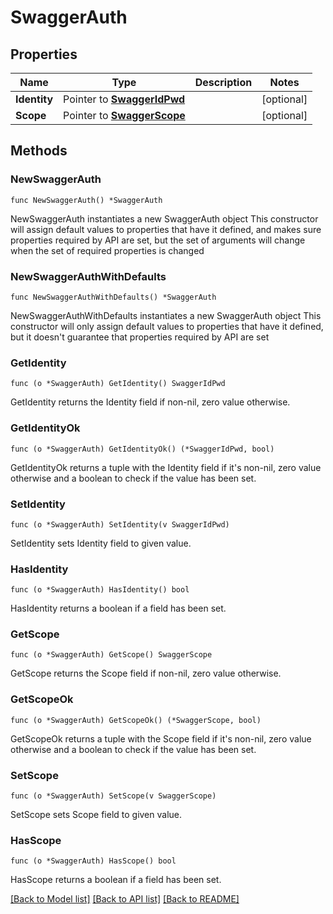 # SwaggerAuth

## Properties

Name | Type | Description | Notes
------------ | ------------- | ------------- | -------------
**Identity** | Pointer to [**SwaggerIdPwd**](SwaggerIdPwd.md) |  | [optional] 
**Scope** | Pointer to [**SwaggerScope**](SwaggerScope.md) |  | [optional] 

## Methods

### NewSwaggerAuth

`func NewSwaggerAuth() *SwaggerAuth`

NewSwaggerAuth instantiates a new SwaggerAuth object
This constructor will assign default values to properties that have it defined,
and makes sure properties required by API are set, but the set of arguments
will change when the set of required properties is changed

### NewSwaggerAuthWithDefaults

`func NewSwaggerAuthWithDefaults() *SwaggerAuth`

NewSwaggerAuthWithDefaults instantiates a new SwaggerAuth object
This constructor will only assign default values to properties that have it defined,
but it doesn't guarantee that properties required by API are set

### GetIdentity

`func (o *SwaggerAuth) GetIdentity() SwaggerIdPwd`

GetIdentity returns the Identity field if non-nil, zero value otherwise.

### GetIdentityOk

`func (o *SwaggerAuth) GetIdentityOk() (*SwaggerIdPwd, bool)`

GetIdentityOk returns a tuple with the Identity field if it's non-nil, zero value otherwise
and a boolean to check if the value has been set.

### SetIdentity

`func (o *SwaggerAuth) SetIdentity(v SwaggerIdPwd)`

SetIdentity sets Identity field to given value.

### HasIdentity

`func (o *SwaggerAuth) HasIdentity() bool`

HasIdentity returns a boolean if a field has been set.

### GetScope

`func (o *SwaggerAuth) GetScope() SwaggerScope`

GetScope returns the Scope field if non-nil, zero value otherwise.

### GetScopeOk

`func (o *SwaggerAuth) GetScopeOk() (*SwaggerScope, bool)`

GetScopeOk returns a tuple with the Scope field if it's non-nil, zero value otherwise
and a boolean to check if the value has been set.

### SetScope

`func (o *SwaggerAuth) SetScope(v SwaggerScope)`

SetScope sets Scope field to given value.

### HasScope

`func (o *SwaggerAuth) HasScope() bool`

HasScope returns a boolean if a field has been set.


[[Back to Model list]](../README.md#documentation-for-models) [[Back to API list]](../README.md#documentation-for-api-endpoints) [[Back to README]](../README.md)


